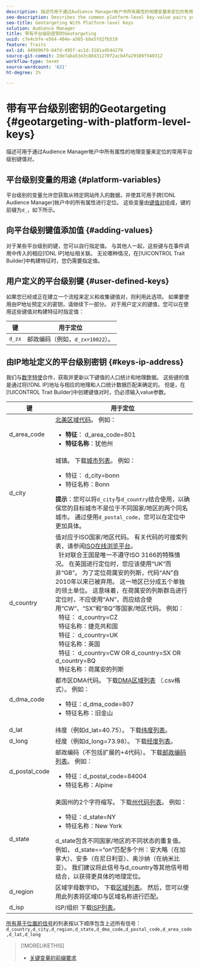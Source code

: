```yaml
---
description: 描述可用于通过Audience Manager帐户中所有属性的地理变量来定位的常用平台级别键值对。
seo-description: Describes the common platform-level key-value pairs you can use to target users with geographic variables across all properties in your Audience Manager account.
seo-title: Geotargeting With Platform-level Keys
solution: Audience Manager
title: 带有平台级别密钥的Geotargeting
uuid: c7e4cbfe-e564-404e-a565-bbe5fd2fb519
feature: Traits
exl-id: 449096f9-64fd-495f-ac1d-3181a4544279
source-git-commit: 2de7aba53e3c88d31270f2acb4fa29389f940312
workflow-type: tm+mt
source-wordcount: '621'
ht-degree: 2%

---
```


# 带有平台级别密钥的Geotargeting {#geotargeting-with-platform-level-keys}

描述可用于通过Audience Manager帐户中所有属性的地理变量来定位的常用平台级别键值对。

<!-- c_tb_platform_vars.xml -->

## 平台级别变量的用途 {#platform-variables}

平台级别的变量允许您获取从特定网站传入的数据，并使其可用于跨[!DNL Audience Manager]帐户中的所有属性进行定位。 这些变量由[键值对](../../reference/key-value-pairs-explained.md)组成，键的前缀为`d_`，如下所示。

## 向平台级别键值添加值 {#adding-values}

对于某些平台级别的键，您可以自行指定值。 与其他人一起，这些键与在事件调用中传入的相应[!DNL IP]地址相关联。 无论哪种情况，在[!UICONTROL Trait Builder]中构建特征时，您仍需要指定值。

## 用户定义的平台级别键 {#user-defined-keys}

如果您已经或正在建立一个流程来定义和收集键值对，则利用此选项。 如果要使用由IP地址预定义的密钥，请继续下一部分。 对于用户定义的键值，您可以在使用这些键值对构建特征时指定值：

| 键 | 用于定位 |
|---|---|
| `d_zx` | 邮政编码（例如，`d_zx=10022`）。 |

## 由IP地址定义的平台级别密钥 {#keys-ip-address}

我们与[数字特使](https://www.digitalenvoy.com/)合作，获取并更新以下键值的人口统计和地理数据。 这些键的值是通过将[!DNL IP]地址与相应的地理和人口统计数据匹配来确定的。 但是，在[!UICONTROL Trait Builder]中创建键值对时，仍必须输入value参数。

| 键 | 用于定位 |
|--- |--- |
| d_area_code | [北美区域代码](https://en.wikipedia.org/wiki/List_of_North_American_Numbering_Plan_area_codes)。  例如： <ul><li>**特征**： d_area_code=801</li><li>**特征名称**：犹他州</li></ul> |
| d_city | 城镇。 下载[城市列表](assets/d_city.txt)。  例如： <ul><li>特征： d_city=bonn</li><li>特征名称：Bonn</li></ul> **提示**：您可以将`d_city`与`d_country`结合使用，以确保您的目标城市不是位于不同国家/地区的两个同名城市。 通过使用`d_postal_code`，您可以在定位中更加具体。 |
| d_country | 值对应于ISO国家/地区代码。 有关代码的可搜索列表，请参阅[ISO在线浏览平台](https://www.iso.org/obp/ui/#home)。 <br>  针对联合王国是唯一不遵守ISO 3166的特殊情况。 在英国进行定位时，您应该使用“UK”而非“GB”。  为了定位荷属安的列斯，代码“AN”自2010年以来已被弃用。 这一地区已分成五个单独的领土单位。 这意味着，在荷属安的列斯群岛进行定位时，不应使用“AN”，而应结合使用“CW”、“SX”和“BQ”等国家/地区代码。  例如： <br>  特征： d_country=CZ <br>  特征名称：捷克共和国<br>  特征： d_country=UK <br>  特征名称：英国<br>  特征： d_country=CW OR d_country=SX OR d_country=BQ <br>  特征名称：荷属安的列斯 |
| d_dma_code | 都市区DMA代码。 下载[DMA区域列表](assets/DMAregions.csv) （.csv格式）。  例如： <ul><li>特征：d_dma_code=807</li><li>特征名称：旧金山</li></ul> |
| d_lat | 纬度（例如d_lat=40.75）。 下载[纬度列表](assets/d_lat.txt)。 |
| d_long | 经度（例如d_long=73.98）。 下载[经度列表](assets/d_long.txt)。 |
| d_postal_code | 邮政编码（不包括扩展的+4代码）。 下载[邮政编码列表](assets/d_postal_code.txt)。  例如： <ul><li>特征：d_postal_code=84004 </li><li>特征名称：Alpine</li></ul> |
| d_state | 美国州的2个字符缩写。 下载[州代码列表](assets/d_state.txt)。  例如： <ul><li>特征：d_state=NY </li><li>特征名称：New York</li></ul>d_state包含不同国家/地区的不同状态的重复值。 例如， d_state==“on”匹配多个州：安大略（在加拿大）、安多（在尼日利亚）、奥沙纳（在纳米比亚）。 我们建议将此信号与d_country等其他信号相结合，以获得更具体的地理定位。 |
| d_region | 区域字母数字ID。 下载[区域列表](assets/Country_RegionCodes_City.csv)。  然后，您可以使用此列表将区域ID与区域名称进行匹配。 |
| d_isp | ISP/组织 下载[ISP列表](assets/d_isp.txt)。 |

[所有基于位置的信号](assets/all.txt)的列表按以下顺序包含上述所有信号： `d_country,d_city,d_region,d_state,d_dma_code,d_postal_code,d_area_code,d_lat,d_long`

>[!MORELIKETHIS]
>
>* [关键变量的前缀要求](../../features/traits/trait-variable-prefixes.md)

